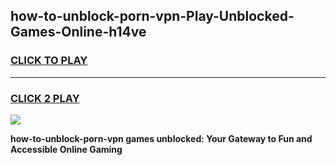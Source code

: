 
## how-to-unblock-porn-vpn-Play-Unblocked-Games-Online-h14ve
<h3>
<a href="https://premium76.site?title=how-to-unblock-porn-vpn&ref=25A">CLICK TO PLAY</a></h3>
<hr>

<h3>
<a href="https://premium76.site?title=how-to-unblock-porn-vpn&ref=25A">CLICK 2 PLAY</a>
  
</h3>

<a href="https://premium76.site?title=how-to-unblock-porn-vpn&ref=25A"><img src="https://clearcache.store/games.png"></a>


**how-to-unblock-porn-vpn games unblocked: Your Gateway to Fun and Accessible Online Gaming**
